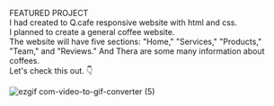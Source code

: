 FEATURED PROJECT
<br>
I had created to Q.cafe responsive website with html and css.
<br>
I planned to create a general coffee website.
<br>
The website will have five sections: "Home," "Services," "Products," "Team," and "Reviews." And Thera are some many information about coffees.
<br>
Let's check this out. &#128071;
<br>


![ezgif com-video-to-gif-converter (5)](https://github.com/user-attachments/assets/d5f7ad26-067d-4507-8055-fb714e01d835)

